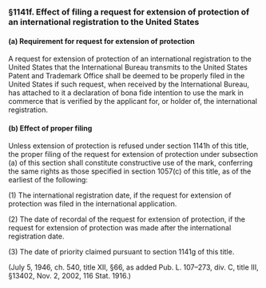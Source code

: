 ### §1141f. Effect of filing a request for extension of protection of an international registration to the United States ###

#### (a) Requirement for request for extension of protection ####

A request for extension of protection of an international registration to the United States that the International Bureau transmits to the United States Patent and Trademark Office shall be deemed to be properly filed in the United States if such request, when received by the International Bureau, has attached to it a declaration of bona fide intention to use the mark in commerce that is verified by the applicant for, or holder of, the international registration.

#### (b) Effect of proper filing ####

Unless extension of protection is refused under section 1141h of this title, the proper filing of the request for extension of protection under subsection (a) of this section shall constitute constructive use of the mark, conferring the same rights as those specified in section 1057(c) of this title, as of the earliest of the following:

(1) The international registration date, if the request for extension of protection was filed in the international application.

(2) The date of recordal of the request for extension of protection, if the request for extension of protection was made after the international registration date.

(3) The date of priority claimed pursuant to section 1141g of this title.

(July 5, 1946, ch. 540, title XII, §66, as added Pub. L. 107–273, div. C, title III, §13402, Nov. 2, 2002, 116 Stat. 1916.)